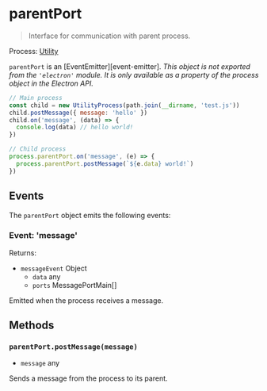 # parentPort

> Interface for communication with parent process.

Process: [Utility](../glossary.md#utility-process)

`parentPort` is an [EventEmitter][event-emitter].
_This object is not exported from the `'electron'` module. It is only available as a property of the process object in the Electron API._

```js
// Main process
const child = new UtilityProcess(path.join(__dirname, 'test.js'))
child.postMessage({ message: 'hello' })
child.on('message', (data) => {
  console.log(data) // hello world!
})

// Child process
process.parentPort.on('message', (e) => {
  process.parentPort.postMessage(`${e.data} world!`)
})
```

## Events

The `parentPort` object emits the following events:

### Event: 'message'

Returns:

* `messageEvent` Object
  * `data` any
  * `ports` MessagePortMain[]

Emitted when the process receives a message.

## Methods

### `parentPort.postMessage(message)`

* `message` any

Sends a message from the process to its parent.
